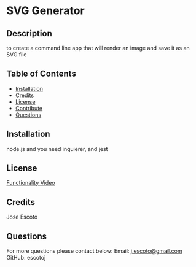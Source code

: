 # SVG Generator
  
  ## Description
  to create a command line app that will render an image and save it as an SVG file
  
  ## Table of Contents
  - [Installation](#Installation)
  - [Credits](#Credits)
  - [License](#License)
  - [Contribute](#Contribute)
  - [Questions](#Questions)
  
  ## Installation
  node.js and you need inquierer, and jest
  
  ## License
  
   [Functionality Video](https://drive.google.com/file/d/1d8D6xatXV4n0V-omAop8MQRPTvfL1Fi5/view)
  
  ## Credits
  Jose Escoto
  
  ## Questions
  For more questions please contact below: 
  Email: j.escoto@gmail.com 
  GitHub: escotoj